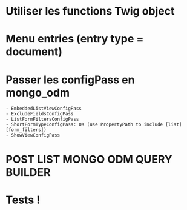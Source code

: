 # Utiliser les functions Twig object

# Menu entries (entry type = document)

# Passer les configPass en mongo_odm
    - EmbeddedListViewConfigPass
    - ExcludeFieldsConfigPass
    - ListFormFiltersConfigPass
    - ShortFormTypeConfigPass: OK (use PropertyPath to include [list][form_filters])
    - ShowViewConfigPass

# POST LIST MONGO ODM QUERY BUILDER

# Tests !
